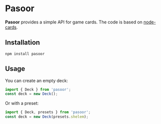 # Pasoor

**Pasoor** provides a simple API for game cards. The code is based on [node-cards](https://github.com/kbjr/node-cards).

## Installation

```
npm install pasoor
```

## Usage

You can create an empty deck:

```js
import { Deck } from 'pasoor';
const deck = new Deck();
```

Or with a preset:

```js
import { Deck, presets } from 'pasoor';
const deck = new Deck(presets.shelem);
```
